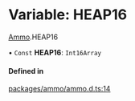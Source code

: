 # Variable: HEAP16

[Ammo](../modules/Ammo.md).HEAP16

• `Const` **HEAP16**: `Int16Array`

#### Defined in

[packages/ammo/ammo.d.ts:14](https://github.com/Orillusion/orillusion/blob/main/packages/ammo/ammo.d.ts#L14)
